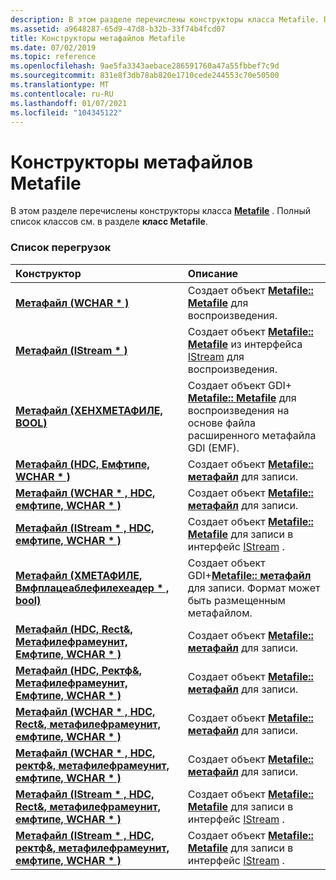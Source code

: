```yaml
---
description: В этом разделе перечислены конструкторы класса Metafile. Полный список классов см. в разделе класс Metafile.
ms.assetid: a9648287-65d9-47d8-b32b-33f74b4fcd07
title: Конструкторы метафайлов Metafile
ms.date: 07/02/2019
ms.topic: reference
ms.openlocfilehash: 9ae5fa3343aebace286591760a47a55fbbef7c9d
ms.sourcegitcommit: 831e8f3db78ab820e1710cede244553c70e50500
ms.translationtype: MT
ms.contentlocale: ru-RU
ms.lasthandoff: 01/07/2021
ms.locfileid: "104345122"
---
```

# <a name="metafilemetafile-constructors"></a>Конструкторы метафайлов Metafile

В этом разделе перечислены конструкторы класса [**Metafile**](/windows/win32/api/gdiplusheaders/nl-gdiplusheaders-metafile) . Полный список классов см. в разделе **класс Metafile**.

### <a name="overload-list"></a>Список перегрузок



| Конструктор                                                                                                                                                                      | Описание                                                                                                                                                                                                                                                          |
|:---------------------------------------------------------------------------------------------------------------------------------------------------------------------------------|:---------------------------------------------------------------------------------------------------------------------------------------------------------------------------------------------------------------------------------------------------------------------|
| [**Метафайл (WCHAR \* )**](/windows/win32/api/gdiplusheaders/nf-gdiplusheaders-metafile-metafile(inconstwchar))                                                                                                          | Создает объект [**Metafile:: Metafile**](/windows/win32/api/gdiplusheaders/nf-gdiplusheaders-metafile-metafile(inconstwchar)) для воспроизведения.<br/>                                                                                                                                                   |
| [**Метафайл (IStream \* )**](/windows/win32/api/gdiplusheaders/nf-gdiplusheaders-metafile-metafile(inistream))                                                                                                          | Создает объект [**Metafile:: Metafile**](/windows/win32/api/gdiplusheaders/nf-gdiplusheaders-metafile-metafile(inistream)) из интерфейса [IStream](/windows/win32/api/objidl/nn-objidl-istream) для воспроизведения.<br/>                                                            |
| [**Метафайл (ХЕНХМЕТАФИЛЕ, BOOL)**](/windows/win32/api/gdiplusheaders/nf-gdiplusheaders-metafile-metafile(inhenhmetafile_inbool))                                                                                          | Создает объект GDI+ [**Metafile:: Metafile**](/windows/win32/api/gdiplusheaders/nf-gdiplusheaders-metafile-metafile(inhenhmetafile_inbool)) для воспроизведения на основе файла расширенного метафайла GDI (EMF).<br/>                                                                                            |
| [**Метафайл (HDC, Емфтипе, WCHAR \* )**](/windows/win32/api/gdiplusheaders/nf-gdiplusheaders-metafile-metafile(inhdc_inemftype_inconstwchar))                                                                         | Создает объект [**Metafile:: метафайл**](/windows/win32/api/gdiplusheaders/nf-gdiplusheaders-metafile-metafile(inhdc_inemftype_inconstwchar)) для записи.<br/>                                                                                                                             |
| [**Метафайл (WCHAR \* , HDC, емфтипе, WCHAR \* )**](/windows/win32/api/gdiplusheaders/nf-gdiplusheaders-metafile-metafile(inconstwchar_inhdc_inemftype_inconstwchar))                                                        | Создает объект [**Metafile:: метафайл**](/windows/win32/api/gdiplusheaders/nf-gdiplusheaders-metafile-metafile(inconstwchar_inhdc_inemftype_inconstwchar)) для записи.<br/>                                                                                                                    |
| [**Метафайл (IStream \* , HDC, емфтипе, WCHAR \* )**](/windows/win32/api/gdiplusheaders/nf-gdiplusheaders-metafile-metafile(inistream_inhdc_inemftype_inconstwchar))                                                        | Создает объект [**Metafile:: Metafile**](/windows/win32/api/gdiplusheaders/nf-gdiplusheaders-metafile-metafile(inistream_inhdc_inemftype_inconstwchar)) для записи в интерфейс [IStream](/windows/win32/api/objidl/nn-objidl-istream) .<br/>                               |
| [**Метафайл (ХМЕТАФИЛЕ, Вмфплацеаблефилехеадер \* , bool)**](/windows/win32/api/gdiplusheaders/nf-gdiplusheaders-metafile-metafile(inhmetafile_inconstwmfplaceablefileheader_inbool))                                             | Создает объект GDI+[**Metafile:: метафайл**](/windows/win32/api/gdiplusheaders/nf-gdiplusheaders-metafile-metafile(inhmetafile_inconstwmfplaceablefileheader_inbool)) для записи. Формат может быть размещенным метафайлом.<br/>                                                                          |
| [**Метафайл (HDC, Rect&, Метафилефрамеунит, Емфтипе, WCHAR \* )**](/windows/win32/api/gdiplusheaders/nf-gdiplusheaders-metafile-metafile(inhdc_inconstrect__inmetafileframeunit_inemftype_inconstwchar))            | Создает объект [**Metafile:: метафайл**](/windows/win32/api/gdiplusheaders/nf-gdiplusheaders-metafile-metafile(inhdc_inconstrect__inmetafileframeunit_inemftype_inconstwchar)) для записи.<br/>                                                                                        |
| [**Метафайл (HDC, Ректф&, Метафилефрамеунит, Емфтипе, WCHAR \* )**](/windows/win32/api/gdiplusheaders/nf-gdiplusheaders-metafile-metafile(inhdc_inconstrectf__inmetafileframeunit_inemftype_inconstwchar))           | Создает объект [**Metafile:: метафайл**](/windows/win32/api/gdiplusheaders/nf-gdiplusheaders-metafile-metafile(inhdc_inconstrectf__inmetafileframeunit_inemftype_inconstwchar)) для записи.<br/>                                                                                        |
| [**Метафайл (WCHAR \* , HDC, Rect&, метафилефрамеунит, емфтипе, WCHAR \* )**](/windows/win32/api/gdiplusheaders/nf-gdiplusheaders-metafile-metafile(inconstwchar_inhdc_inconstrect__inmetafileframeunit_inemftype_inconstwchar))    | Создает объект [**Metafile:: метафайл**](/windows/win32/api/gdiplusheaders/nf-gdiplusheaders-metafile-metafile(inconstwchar_inhdc_inconstrect__inmetafileframeunit_inemftype_inconstwchar)) для записи.<br/>                                                                                        |
| [**Метафайл (WCHAR \* , HDC, ректф&, метафилефрамеунит, емфтипе, WCHAR \* )**](/windows/win32/api/gdiplusheaders/nf-gdiplusheaders-metafile-metafile(inconstwchar_inhdc_inconstrectf__inmetafileframeunit_inemftype_inconstwchar))   | Создает объект [**Metafile:: метафайл**](/windows/win32/api/gdiplusheaders/nf-gdiplusheaders-metafile-metafile(inconstwchar_inhdc_inconstrectf__inmetafileframeunit_inemftype_inconstwchar)) для записи.<br/>                                                                                        |
| [**Метафайл (IStream \* , HDC, Rect&, метафилефрамеунит, емфтипе, WCHAR \* )**](/windows/win32/api/gdiplusheaders/nf-gdiplusheaders-metafile-metafile(inistream_inhdc_inconstrect__inmetafileframeunit_inemftype_inconstwchar))  | Создает объект [**Metafile:: Metafile**](/windows/win32/api/gdiplusheaders/nf-gdiplusheaders-metafile-metafile(inistream_inhdc_inconstrect__inmetafileframeunit_inemftype_inconstwchar)) для записи в интерфейс [IStream](/windows/win32/api/objidl/nn-objidl-istream) .<br/> |
| [**Метафайл (IStream \* , HDC, ректф&, метафилефрамеунит, емфтипе, WCHAR \* )**](/windows/win32/api/gdiplusheaders/nf-gdiplusheaders-metafile-metafile(inistream_inhdc_inconstrectf__inmetafileframeunit_inemftype_inconstwchar)) | Создает объект [**Metafile:: Metafile**](/windows/win32/api/gdiplusheaders/nf-gdiplusheaders-metafile-metafile(inistream_inhdc_inconstrectf__inmetafileframeunit_inemftype_inconstwchar)) для записи в интерфейс [IStream](/windows/win32/api/objidl/nn-objidl-istream) .<br/> |



 

 
